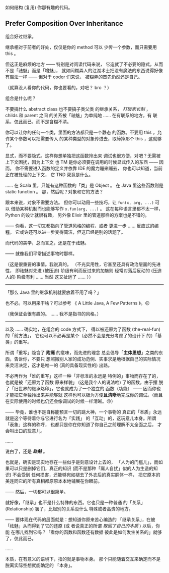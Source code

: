 
如何结构 (复用) 你那有趣的代码。

## Prefer Composition Over Inheritance

组合好过继承。

继承相对于前者的好处，仅仅是你的 method 可以
少传一个参数，而只需要用 this 。

但这正是麻烦的地方 —— 特别是对阅读代码来说，
它造就了不必要的隐式，从而不是「祛魅」而是「增魅」，
就如同糊弄人的江湖术士把没有魔法的东西说得好像
有魔法一样 —— 但对于 coder 们来说，
被糊弄的首先仍然还是自己。

（就算没人看你的代码，你也要看的，对吧？ bro ？）

组合是什么呢？

不要搞什么 abstract class 也不要搞子类父类
的继承关系， *打破家长制* ， childs 和 parent 之间
的关系被「祛魅」为单纯地 …… 在有联系的地方，有
联系，仅此而已，而不是含糊不清。

你可以让你的任何一个类，里面的方法都只是一个静态
的函数。不要用 this ，允许某个参数可以把需要传入
的某种类型的对象传进去，取缔掉那个 this ，这就够了。

显式，而不要隐式。这样你想单独把这函数拎出来
调试也很方便，对吧？无需被上下文困扰，因为上下文
也 TM 是你必须要在调用的时候显式传入的东西 —— 因而，
你不需要进入函数的定义并依靠 IDE 的魔力蹦来蹦去，
你也可以知道，当前正在被处理的上下文，
它 TND 究竟是什么。

…… 在 Scala 里，只能有这种函数的「类」是 Object 。
在 Java 里这些函数则是 static function 。
那，然后呢？对象和它的方法？

跟本来说，对象不需要方法。
但你可以动用一些技巧，让 `fun(x, arg, ...)` 可以
借助某种机制而也能够写作 `x.fun(arg, ...)` 。
这在每种语言里都不太一样， Python 的设计就很有趣，
另外像 Elixir 里的管道那样的方案也是不错的。

—— 你看，这一切又都指向了管道风格的编程，或者
更进一步 …… 反应式的编程。
它或许还可以进一步变得简洁，但这已经是别的话题了。

而代码的美学，总而言之，还是在于祛魅。

—— 就像我们平常描述事物时那样。

（这是很重要的事情。我说真的。
（不光实用性，它甚至还具有政治层面的先进性，
即祛魅对先进 (被压迫) 阶级有利而反过来的加魅则
经常对落后反动的 (压迫人的) 阶级有利 …… 当然
这又扯远了 …… ））

------

「那么 Java 里的继承机制就要放着不用了吗？」

也不必。可以用来干啥？可以参考
《 A Little Java, A Few Patterns 》。🙃

（我保证会很有趣的。 …… 我不是指书的风格。）

-----

以及 …… 确实地，在组合的 code 方式下，
得以被还原为了函数 (the-real-fun) 的「前方法」，
它也可以不必再是某个（必然不会是充分考虑了的设计下
的）「基类」的重写。

所谓「重写」隐含了 **附庸** 的意味，而先进的理念
总会倡导「**主体思想**」之类的东西，告诉你，不要只
想照搬别人家的成功范例、实事求是地根据自己的实际情况
来灵活决定，这才是唯一的 (真的具备现实性的) 出路。

不必再作为「谁的重写」这样一种「非标准的永远是
特例的」事物而存在了的，也就是被「还原为了函数
原来样貌」 (这是我个人的说法哈) 了的函数，由于摆
脱了「旧世界的继承烙印」，它也就成为了一个独立的
函数（功能） —— 因而你也才能把它单独拎出来并能够就
这样也可以极为方便**且清晰**地完成你的调试。（而且
在实际使用的时候也仍还会像调试的时候一样清晰。🙃）

—— 毕竟，谁也不是自称能预言一切的跳大神，一个事物的
真正的「本质」永远就是这个等待着你与它进行名为「实践」
的「互动」的，这玩意儿本身。所谓「表象」这样的称呼，
也都只是你在你知道了你自己之前理解不太全面之后，
才会叫出口的玩意儿。

……

说白了，还是 ***祛魅*** 。

也就是，确实是现实地存在一些似乎是刻意设计上去的，
「人为的门槛儿」，而如果可以只是删掉它们，真正的知识
 (而不是那种「庸人自扰」似的人为生造的知识) 不会受到
任何损害，还能够宛如褪去了外衣后的真实胴体一样，
把它原本的美连同它的所有真相都原原本本地铺展在你眼前。

—— 然后，一切都可以很简单。

就好像，「继承」也不是什么特殊的东西。它也只是一种普通
的「关系」 (Relationship) 罢了，比起别的关系没什么
特殊或者高贵的地方。

—— 要体现在代码的层面就是：想知道你原来苦心编造的
「继承关系」，在被「祛魅」从而得到了它的还原 (或
者说真正的所谓 *取回了自己的本质* ) 以后，你能
在哪儿找到它吗？「看你的函数和函数还有数据
彼此是如何发生关系的」就够了，仅此而已。

……

本质，在有意义的语境下，指的就是事物本身。
那个只能随着交互来确定而不是脱离实际空想就能确定的
「本身」。
